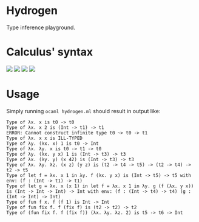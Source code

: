 # Hydrogen
Type inference playground.

# Calculus' syntax
<img src="https://render.githubusercontent.com/render/math?math=\text{var} \ni x,\dots">

<img src="https://render.githubusercontent.com/render/math?math=\text{tvar} \ni \alpha,\dots">

<img src="https://render.githubusercontent.com/render/math?math=\text{type} \ni \tau \Coloneqq \alpha \mid \text{Int} \mid \tau \rightarrow \tau">

<img src="https://render.githubusercontent.com/render/math?math=\text{expr} \ni e \Coloneqq x \mid n \mid \lambda x . e \mid \text{fun} f x . e \mid e e \mid \text{let} x = e \text{ in} e">

# Usage
Simply running `ocaml hydrogen.ml` should result in output like:
```
Type of λx. x is t0 -> t0
Type of λx. x 2 is (Int -> t1) -> t1
ERROR: Cannot construct infinite type t0 ~> t0 -> t1
Type of λx. x x is ILL-TYPED
Type of λy. (λx. x) 1 is t0 -> Int
Type of λx. λy. x is t0 -> t1 -> t0
Type of λy. (λx. y x) 1 is (Int -> t3) -> t3
Type of λx. (λy. y) (x 42) is (Int -> t3) -> t3
Type of λx. λy. λz. (x z) (y z) is (t2 -> t4 -> t5) -> (t2 -> t4) -> t2 -> t5
Type of let f = λx. x 1 in λy. f (λx. y x) is (Int -> t5) -> t5 with env: (f : (Int -> t1) -> t1)
Type of let g = λx. x (x 1) in let f = λx. x 1 in λy. g (f (λx. y x)) is (Int -> Int -> Int) -> Int with env: (f : (Int -> t4) -> t4) (g : (Int -> Int) -> Int)
Type of fun f x. f (f 1) is Int -> Int
Type of fun fix f. f (fix f) is (t2 -> t2) -> t2
Type of (fun fix f. f (fix f)) (λx. λy. λz. 2) is t5 -> t6 -> Int
```